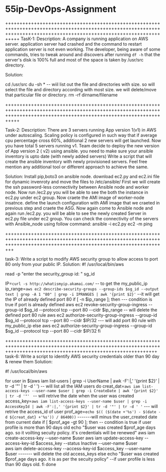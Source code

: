 # 55ip-DevOps-Assignment
+++++++++++++++++++++++++++++++++++++++++++++++++++++++++++++++++++++++++++++++++++++++++++++++++++++++++++++++++++++++++++++++++++++++++++++++++++++++++++++++++++++++
TasK-1: Description: A company is running application on AWS server. application server had crashed and the command to restart application server is not even working. The developer, being aware of some commands, tries to tweak around and discovers after running `df -h` that the server's disk is 100% full and most of the space is taken by /usr/src directory.

Solution:

cd /usr/src 
du -sh * -- wiil list out the file and directories with size. so will select the file and directory according with most size. we will delete/move that particular file or directory.
rm -rf dirname/filename

+++++++++++++++++++++++++++++++++++++++++++++++++++++++++++++++++++++++++++++++++++++++++++++++++++++++++++++++++++++++++++++++++++++++++++++++++++++++++++++++++++++++

Task-2: Description: There are 3 servers running App version 1(v1) in AWS under autoscaling.
Scaling policy is configured in such way that if average cpu percentage cross 60%, additional 2 new servers will get launched.
Now you have total 5 servers running v1. Team decide to deploy the new version of App version 2 ( v2) using ansible. you need to make sure your ansible inventory is upto date (with newly added servers)
Write a script that will create the ansible inventory with newly provisioned servers. Feel free mention any additional tool or different approach to achieve the same.

Solution:
Install pip,boto3 on ansible node.
download ec2.py and ec2.ini file for dynamic invenroty and move the files to /etc/ansible/
First we will create the ssh password-less connectivity between Ansible node and worker node.
Now run /ec2.py
you will be able to see the both the instance in ec2.py under ec2 group.
Now craete the AMI image of worker-node insatnce.
define the launch configuration with AMI image that we craeted in previous step and craete the ASG.
Now again come to Ansible node and again run /ec2.py. you will be able to see the newly created Server in ec2.py file under ec2 group.
You can check the connectivity of the servers with Ansible_node using follow command:
        ansible -i ec2.py ec2 -m ping 

+++++++++++++++++++++++++++++++++++++++++++++++++++++++++++++++++++++++++++++++++++++++++++++++++++++++++++++++++++++++++++++++++++++++++++++++++++++++++++++++++++++

task-3: Write a script to modify AWS security group to allow access to port 80 only from your public IP.
Solution:
#! /usr/local/bin/aws

read -p "enter the security_group id: " sg_id

IP=`curl -s http://whatismyip.akamai.com/`   -- to get the my_public_ip
ip_range=`aws ec2 describe-security-groups --group-ids $sg_id --output text | grep -A 1 "80" | grep -i IPRANGES | awk '{print $2}'`  --it will get the IP of already defined port 80
if [ -n $ip_range ]; then  --- condition is true if port is already defined
aws ec2 revoke-security-group-ingress --group-id $sg_id --protocol tcp --port 80 --cidr $ip_range  -- will delete the defined port 80 rule
aws ec2 authorize-security-group-ingress --group-id $sg_id --protocol tcp --port 80 --cidr $IP/32  --- will add port 80 rule with my_public_ip
else
aws ec2 authorize-security-group-ingress --group-id $sg_id --protocol tcp --port 80 --cidr $IP/32
fi

+++++++++++++++++++++++++++++++++++++++++++++++++++++++++++++++++++++++++++++++++++++++++++++++++++++++++++++++++++++++++++++++++++++++++++++++++++++++++++++++++
task-6: Write a script to identify AWS security credentials older than 90 day & renew them
Solution:

#! /usr/local/bin/aws

for user in $(aws iam list-users | grep -i UserName | awk -F':|,' '{print $2}' | tr -d '"' | tr -d ' ')  -- will list all the IAM users
do
creat_dat=`aws iam list-access-keys --user-name $user | grep -i CreateDate | awk '{print $2}' | tr -d '"' ` -- will retrive the date when the user was created
access_key=`aws iam list-access-keys --user-name $user | grep -i AccessKeyId | awk -F':|,' '{print $2}' | tr -d '"' | tr -d ' '`  --- will retrive the access_id of user
prof_age=`echo $(( ($(date +'%s') - $(date -d ${creat_dat} +'%s')) / 86400))`  -------will minus the user_created date from current date
if [ $prof_age -gt 90 ]; then   -- condition is true if user profile is more than 90 days old
   echo "$user was created $prof_age days ago. so it voilting secuity policy. it's credentials will be renewed"
   aws iam create-access-key --user-name $user 
   aws iam update-access-key --access-key-id $access_key --status Inactive --user-name $user    
   aws iam delete-access-key --access-key-id $access_key --user-name $user      ------- will delete the old access_keys
else
     echo "$user was created $prof_age days ago. it is as per the secuity policy"   --if user profile is less than 90 days old.
fi
done
